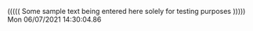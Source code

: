((((( Some sample text being entered here solely for testing purposes ))))) Mon 06/07/2021 14:30:04.86
